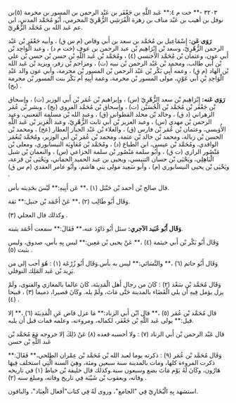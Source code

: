 ٣٢٠٣ -** خت م ٤:** عَبد اللَّهِ بن جَعْفَر بن عَبْد الرحمن بن المسور بن مخرمة (٥)بن نوفل بن أهيب بن عَبْد مناف بن زهرة الْقُرَشِي الزُّهْرِيّ المخرمي، أَبُو مُحَمَّد المدني، ابن عم عَبد الله بن مُحَمَّد الزُّهْرِيّ.

**رَوَى عَن:** إِسْمَاعِيل بن مُحَمَّد بن سعد بن أَبي وقاص (م س ق) ، وأبيه جَعْفَر بْن عَبْد الرحمن الزُّهْرِيّ، وسعد بْن إِبْرَاهِيم بْن عبد الرحمن بن عوف (خت م د) ، وعبد الْوَاحِد بْن أَبي عون، وعثمان بْن مُحَمَّد الأخنسي (٤) ، ومُحَمَّد بْن عَبد اللَّهِ بْن حسن بْن حسن بْن علي بْن أَبي طالب، ومحمد بْن عَبْد الرحمن بْن نبيه (ت) ، ومزاحم بْن زفر، ويزيد بْن عَبد الله بْن الهاد (م ق) ، وعمه أَبِي بَكْر بْن عَبْد الرحمن بْن المسور بْن مخرمة، وأبي عون والد عَبْدِ الْوَاحِدِ بْنِ أَبي عَوْنٍ، مولى المسور بْن مخرمة، وعمة أَبِيهِ أم بَكْر بنت المسور بْن مخرمة (بخ) .

**رَوَى عَنه:** إِبْرَاهِيم بْن سعد الزُّهْرِيّ (س) ، وإبراهيم بْن عُمَر بْن أَبي الوزير (ت) ، وإسحاق بْن جَعْفَر بْن مُحَمَّد بْن الْحُسَيْن (ت) ، وإسحاق بْن مُحَمَّد الفروي (بخ) ، وبشر بْن عُمَر الزهراني (د ق) ، وخالد بْن مخلد القطواني (ق) ، وعبد الله بْن مسلمة القعنبي، وعبد الرحمن بْن مهدي (س) ، وعبد العزيز بْن أَبي ثابت الزُّهْرِيّ، وعبد الْعَزِيز بْن عَبد اللَّهِ الأُوَيسي، وعثمان بْن عُمَر بْن فارس (ق) ، والعلاء بْن عَبْد الجبار العطار (عخ) ، ومحمد بْن الحسن بْن زبالة، ومحمد بْن خالد بْن عثمة، ومحمد بْن عُمَر بْن أَبي الوزير، ومُحَمَّد بْنعُمَر الواقدي، ومُحَمَّد بْن عيسى، ابن الطباع (د) ، ومُحَمَّد بْن مُعَاوِيَة النيسابوري، ومعلى بْن مَنْصُور الرازي (ت ق) ، وأَبُو سلمة مَنْصُور بْن سلمة الخزاعي (س) ، والنعمان بْن شبل الْبَاهِلِي، ويَحْيَى بْن حسان التنيسي، ويحيى بن عبد الحميد الحماني، ويَحْيَى بْن قزعة، ويَحْيَى بْن يحيى النيسابوري (م) ، وأبو سَعِيد مولى بني هاشم، وأَبُو عامر العقدي (م س ق) .

قال صالح بْن أحمد بْن حَنْبَل (١) ،** عَن أَبِيهِ:** لَيْسَ بحَدِيثه بأس.

وَقَال أَبُو طَالِب (٢) ،** عَنْ أَحْمَد بْن حنبل:** ثقة.

وكذلك قال العجلي (٣) .

**وَقَال أَبُو عُبَيد الآجري:** سئل أَبُو دَاوُدَ عنه،** فَقَالَ:** سمعت أَحْمَد يثبته.

وَقَال أَبُو بَكْر بْن أَبي خيثمة (٤) ،** عَنْ يحيى بْن مَعِين:** ليس بِهِ بأس، صدوق، وليس بثبت (٥) .

وَقَال أَبُو حاتم (٦) ،** والنَّسَائي:** ليس به بأس.وَقَال أَبُو زُرْعَة (١) : هُوَ أحب إلي من يَزِيد بْن عَبد المَلِك النوفلي.

وَقَال مُحَمَّد بْن سَعْد (٢) : كَانَ من رجال أَهل الْمَدِينَة، كَانَ عالما بالمغازي والفتوى، ولَمْ يزل يؤمل فِيهِ أَن يلي الْقَضَاء بالمدينة حَتَّى مَاتَ، ولَمْ يله. وكَانَ قصيرا، ذميما (٣) ، قبيحا (٤) .

قال مُحَمَّد بْن عُمَر (٥) ،** قال ابْن أَبي الزناد:** مَا عزل قاض عَنِ الْمَدِينَة (٦) ،** إلا قيل:** يولى عَبد اللَّهِ بْن جَعْفَر، لكماله، ومروءته، وعلمه فمات قبل أَن يليه.

قال عَبْد الرحمن بْن أَبي الزناد (٧) : ولا أحسبه قعده (٨) عَنْ ذَلِكَ إلا خروجه مَعَ مُحَمَّد بْن عَبد اللَّهِ بْن حسن

وَقَال مُحَمَّد بْن عُمَر (٩) : ذكرته يوما لعبد الله بْن مُحَمَّد بْن عِمْران الطلحي،** فَقَالَ:** ذكرت المروءة كلها، ومات بالمدينة سنة سبعين ومئة، وهِيَ السنة الَّتِي استخلف فِيهَا هَارُون، وكَانَ لَهُ يَوْم مَاتَ بضع وسبعون سنة.وكذلك قال خليفة بْن خياط (١) في تاريخه وفاته، ويعقوب بْن شَيْبَة فِي تاريخ وفاته، ومبلغ سنه (٢) .

استشهد بِهِ الْبُخَارِيّ فِي "الجامع"، وروى لَهُ فِي كتاب"أفعال الْعِبَاد"، والباقون.